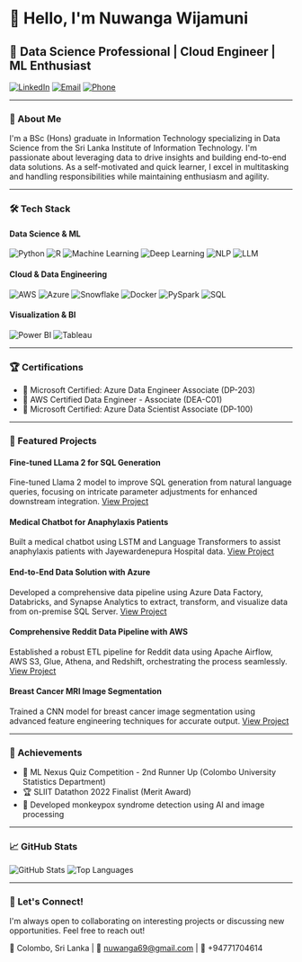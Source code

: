 # 👋 Hello, I'm Nuwanga Wijamuni

## 🚀 Data Science Professional | Cloud Engineer | ML Enthusiast

[![LinkedIn](https://img.shields.io/badge/LinkedIn-Connect-blue?style=for-the-badge&logo=linkedin)](https://www.linkedin.com/in/nuwanga-wijamuni-3bb4b8221/)
[![Email](https://img.shields.io/badge/Email-Contact-red?style=for-the-badge&logo=gmail)](mailto:nuwanga69@gmail.com)
[![Phone](https://img.shields.io/badge/Phone-Contact-green?style=for-the-badge&logo=whatsapp)](tel:+94771704614)

---

### 💼 About Me

I'm a BSc (Hons) graduate in Information Technology specializing in Data Science from the Sri Lanka Institute of Information Technology. I'm passionate about leveraging data to drive insights and building end-to-end data solutions. As a self-motivated and quick learner, I excel in multitasking and handling responsibilities while maintaining enthusiasm and agility.

---

### 🛠️ Tech Stack

#### Data Science & ML
![Python](https://img.shields.io/badge/Python-Expert-blue?style=flat&logo=python)
![R](https://img.shields.io/badge/R-Intermediate-lightblue?style=flat&logo=r)
![Machine Learning](https://img.shields.io/badge/Machine%20Learning-Advanced-green?style=flat&logo=tensorflow)
![Deep Learning](https://img.shields.io/badge/Deep%20Learning-Advanced-green?style=flat&logo=pytorch)
![NLP](https://img.shields.io/badge/NLP-Intermediate-yellow?style=flat&logo=nlp)
![LLM](https://img.shields.io/badge/LLM-Advanced-green?style=flat&logo=huggingface)

#### Cloud & Data Engineering
![AWS](https://img.shields.io/badge/AWS-Certified-orange?style=flat&logo=amazon-aws)
![Azure](https://img.shields.io/badge/Azure-Certified-blue?style=flat&logo=microsoft-azure)
![Snowflake](https://img.shields.io/badge/Snowflake-Advanced-lightblue?style=flat&logo=snowflake)
![Docker](https://img.shields.io/badge/Docker-Intermediate-blue?style=flat&logo=docker)
![PySpark](https://img.shields.io/badge/PySpark-Intermediate-yellow?style=flat&logo=apache-spark)
![SQL](https://img.shields.io/badge/SQL-Advanced-orange?style=flat&logo=postgresql)

#### Visualization & BI
![Power BI](https://img.shields.io/badge/Power%20BI-Advanced-yellow?style=flat&logo=power-bi)
![Tableau](https://img.shields.io/badge/Tableau-Intermediate-blue?style=flat&logo=tableau)

---

### 🏆 Certifications

- 🔹 Microsoft Certified: Azure Data Engineer Associate (DP-203)
- 🔹 AWS Certified Data Engineer - Associate (DEA-C01)
- 🔹 Microsoft Certified: Azure Data Scientist Associate (DP-100)

---

### 🌟 Featured Projects

#### Fine-tuned LLama 2 for SQL Generation
Fine-tuned Llama 2 model to improve SQL generation from natural language queries, focusing on intricate parameter adjustments for enhanced downstream integration.
[View Project](https://github.com/Nuwanga-Wijamuni/llama2-sql-generation)

#### Medical Chatbot for Anaphylaxis Patients
Built a medical chatbot using LSTM and Language Transformers to assist anaphylaxis patients with Jayewardenepura Hospital data.
[View Project](https://github.com/Nuwanga-Wijamuni/Medical-Chatbot-LSTM)

#### End-to-End Data Solution with Azure
Developed a comprehensive data pipeline using Azure Data Factory, Databricks, and Synapse Analytics to extract, transform, and visualize data from on-premise SQL Server.
[View Project](https://github.com/Nuwanga-Wijamuni/azure-data-solution)

#### Comprehensive Reddit Data Pipeline with AWS
Established a robust ETL pipeline for Reddit data using Apache Airflow, AWS S3, Glue, Athena, and Redshift, orchestrating the process seamlessly.
[View Project](https://github.com/Nuwanga-Wijamuni/reddit-aws-pipeline)

#### Breast Cancer MRI Image Segmentation
Trained a CNN model for breast cancer image segmentation using advanced feature engineering techniques for accurate output.
[View Project](https://github.com/Nuwanga-Wijamuni/breast-cancer-segmentation)

---

### 🏅 Achievements

- 🥈 ML Nexus Quiz Competition - 2nd Runner Up (Colombo University Statistics Department)
- 🏆 SLIIT Datathon 2022 Finalist (Merit Award)
- 🧠 Developed monkeypox syndrome detection using AI and image processing

---

### 📈 GitHub Stats

![GitHub Stats](https://github-readme-stats.vercel.app/api?username=Nuwanga-Wijamuni&show_icons=true&theme=radical)
![Top Languages](https://github-readme-stats.vercel.app/api/top-langs/?username=Nuwanga-Wijamuni&layout=compact&theme=radical)

---

### 🤝 Let's Connect!

I'm always open to collaborating on interesting projects or discussing new opportunities. Feel free to reach out!

📍 Colombo, Sri Lanka | 📧 nuwanga69@gmail.com | 📱 +94771704614
